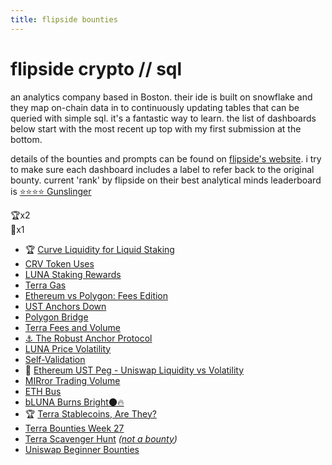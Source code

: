 ```yaml
---
title: flipside bounties
---
```


# flipside crypto // sql
an analytics company based in Boston. their ide is built on snowflake and they map on-chain data in to continuously updating tables that can be queried with simple sql. it's a fantastic way to learn. the list of dashboards below start with the most recent up top with my first submission at the bottom.  

details of the bounties and prompts can be found on [flipside's website](https://www.notion.so/Flipside-Crypto-Bounty-Programs-8a6400e3d85049b79875d5200206974e). i try to make sure each dashboard includes a label to refer back to the original bounty. current 'rank' by flipside on their best analytical minds leaderboard is [⭐️⭐️⭐️⭐️ Gunslinger](https://www.notion.so/teamflipside/Flipside-Crypto-BAM-Leaderboard-1154ce81580a4b8fadfcbb3753a9b21d)  


🏆x2  
🥈x1  

 - 🏆 [Curve Liquidity for Liquid Staking](https://app.flipsidecrypto.com/dashboard/curve-liquidity-for-liquid-staking-VEGYbj)
 - [CRV Token Uses](https://app.flipsidecrypto.com/dashboard/crv-token-uses-4MgDA7)
 - [LUNA Staking Rewards](https://app.flipsidecrypto.com/dashboard/luna-staking-rewards-ZYGSRy)
 - [Terra Gas](https://app.flipsidecrypto.com/dashboard/terra-gas-KiLJ3Y)
 - [Ethereum vs Polygon: Fees Edition](https://app.flipsidecrypto.com/dashboard/ethereum-vs-polygon-fees-edition-ksmL4h)
 - [UST Anchors Down](https://app.flipsidecrypto.com/dashboard/ust-anchors-down-zIfkt5)
 - [Polygon Bridge](https://app.flipsidecrypto.com/dashboard/polygon-bridge-7l07Is)
 - [Terra Fees and Volume](https://app.flipsidecrypto.com/dashboard/terra-fees-and-volume-nbQqTr)
 - [⚓️ The Robust Anchor Protocol](https://app.flipsidecrypto.com/dashboard/anchor-protocol-NMwB-4)
 - [LUNA Price Volatility](https://app.flipsidecrypto.com/dashboard/luna-price-volatility-yTquMU)
 - [Self-Validation](https://app.flipsidecrypto.com/dashboard/self-validation-xdSPyF)
 - 🥈 [Ethereum UST Peg - Uniswap Liquidity vs Volatility](https://app.flipsidecrypto.com/dashboard/ethereum-ust-peg-uniswap-liquidity-vs-volatility-aBtxcH)
 - [MIRror Trading Volume](https://app.flipsidecrypto.com/dashboard/mi-rror-trading-volume-sXHXCS)
 - [ETH Bus](https://app.flipsidecrypto.com/dashboard/eth-bus-MjJMbl)  
 - [bLUNA Burns Bright🌑🔥](https://app.flipsidecrypto.com/dashboard/b-luna-burns-bright-GSCl6R)
 - 🏆 [Terra Stablecoins, Are They?](https://app.flipsidecrypto.com/dashboard/terra-stablecoins-are-they-H4uNMJ)
 - [Terra Bounties Week 27](https://app.flipsidecrypto.com/dashboard/terra-bounties-week-27-NfBOiu)
 - [Terra Scavenger Hunt](https://app.flipsidecrypto.com/dashboard/terra-scavenger-hunt-4eQcmK) *([not a bounty](https://www.notion.so/Terra-Explorer-Hunt-7d77cf0c41be475daf1cdec34354fbc4))*
 - [Uniswap Beginner Bounties](https://app.flipsidecrypto.com/dashboard/uni-beginner-bounties-fk3Pkh)
